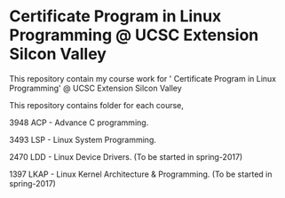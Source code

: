 # Certificate Program in Linux Programming @ UCSC Extension Silcon Valley

This repository contain my course work for ' Certificate Program in Linux Programming'  @ UCSC Extension Silcon Valley

This repository contains folder for each course,

3948 ACP  - Advance C programming.

3493 LSP  - Linux System Programming.

2470 LDD  - Linux Device Drivers. (To be started in spring-2017)

1397 LKAP - Linux Kernel Architecture & Programming. (To be started in spring-2017)
